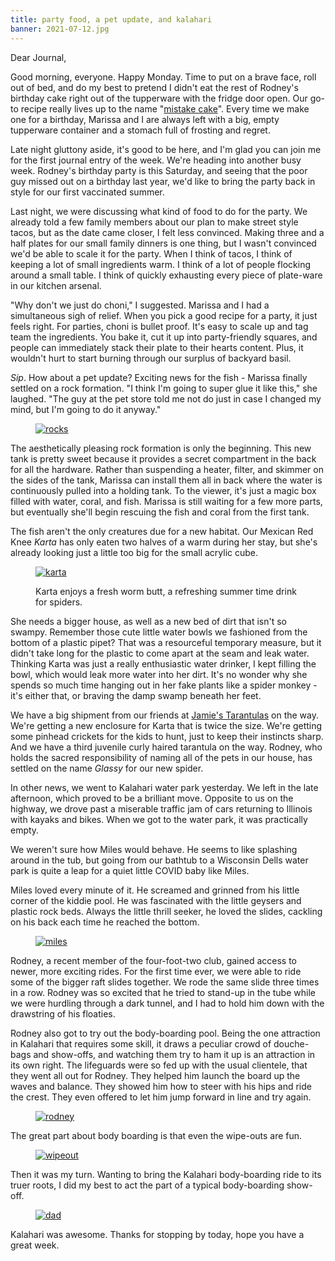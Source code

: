 ```yaml
---
title: party food, a pet update, and kalahari
banner: 2021-07-12.jpg
---
```


Dear Journal,

Good morning, everyone.  Happy Monday.  Time to put on a brave face,
roll out of bed, and do my best to pretend I didn't eat the rest of
Rodney's birthday cake right out of the tupperware with the fridge
door open.  Our go-to recipe really lives up to the name "[mistake
cake]".  Every time we make one for a birthday, Marissa and I are
always left with a big, empty tupperware container and a stomach full
of frosting and regret.

[mistake cake]: https://cookbook.reckerfamily.com/mistake-cake.html

Late night gluttony aside, it's good to be here, and I'm glad you can
join me for the first journal entry of the week.  We're heading into
another busy week.  Rodney's birthday party is this Saturday, and
seeing that the poor guy missed out on a birthday last year, we'd like
to bring the party back in style for our first vaccinated summer.

Last night, we were discussing what kind of food to do for the party.
We already told a few family members about our plan to make street
style tacos, but as the date came closer, I felt less convinced.
Making three and a half plates for our small family dinners is one
thing, but I wasn't convinced we'd be able to scale it for the party.
When I think of tacos, I think of keeping a lot of small ingredients
warm.  I think of a lot of people flocking around a small table.  I
think of quickly exhausting every piece of plate-ware in our kitchen
arsenal.

"Why don't we just do choni," I suggested.  Marissa and I had a
simultaneous sigh of relief.  When you pick a good recipe for a party,
it just feels right.  For parties, choni is bullet proof.  It's easy
to scale up and tag team the ingredients.  You bake it, cut it up into
party-friendly squares, and people can immediately stack their plate
to their hearts content.  Plus, it wouldn't hurt to start burning
through our surplus of backyard basil.

_Sip_.  How about a pet update?  Exciting news for the fish - Marissa
finally settled on a rock formation.  "I think I'm going to super glue
it like this," she laughed.  "The guy at the pet store told me not do
just in case I changed my mind, but I'm going to do it anyway."

<figure>
  <a href="/images/2021-07-12-rocks.jpg">
    <img alt="rocks" src="/images/2021-07-12-rocks.jpg"/>
  </a>
</figure>

The aesthetically pleasing rock formation is only the beginning.  This
new tank is pretty sweet because it provides a secret compartment in
the back for all the hardware.  Rather than suspending a heater,
filter, and skimmer on the sides of the tank, Marissa can install them
all in back where the water is continuously pulled into a holding
tank.  To the viewer, it's just a magic box filled with water, coral,
and fish.  Marissa is still waiting for a few more parts, but
eventually she'll begin rescuing the fish and coral from the first
tank.

The fish aren't the only creatures due for a new habitat.  Our Mexican
Red Knee _Karta_ has only eaten two halves of a warm during her stay,
but she's already looking just a little too big for the small acrylic
cube.

<figure>
  <a href="/images/2021-07-12-karta.jpg">
    <img alt="karta" src="/images/2021-07-12-karta.jpg"/>
  </a>
  <figcaption><p>Karta enjoys a fresh worm butt, a refreshing summer
  time drink for spiders.</p></figcaption>
</figure>

She needs a bigger house, as well as a new bed of dirt that isn't so
swampy.  Remember those cute little water bowls we fashioned from the
bottom of a plastic pipet?  That was a resourceful temporary measure,
but it didn't take long for the plastic to come apart at the seam and
leak water.  Thinking Karta was just a really enthusiastic water
drinker, I kept filling the bowl, which would leak more water into her
dirt.  It's no wonder why she spends so much time hanging out in her
fake plants like a spider monkey - it's either that, or braving the
damp swamp beneath her feet.

We have a big shipment from our friends at [Jamie's Tarantulas] on the
way.  We're getting a new enclosure for Karta that is twice the size.
We're getting some pinhead crickets for the kids to hunt, just to keep
their instincts sharp.  And we have a third juvenile curly haired
tarantula on the way.  Rodney, who holds the sacred responsibility of
naming all of the pets in our house, has settled on the name _Glassy_
for our new spider.

[Jamie's Tarantulas]: https://www.jamiestarantulas.com/

In other news, we went to Kalahari water park yesterday.  We left in
the late afternoon, which proved to be a brilliant move.  Opposite to
us on the highway, we drove past a miserable traffic jam of cars
returning to Illinois with kayaks and bikes.  When we got to the water
park, it was practically empty.

We weren't sure how Miles would behave.  He seems to like splashing
around in the tub, but going from our bathtub to a Wisconsin Dells
water park is quite a leap for a quiet little COVID baby like Miles.

Miles loved every minute of it.  He screamed and grinned from his
little corner of the kiddie pool.  He was fascinated with the little
geysers and plastic rock beds.  Always the little thrill seeker, he
loved the slides, cackling on his back each time he reached the
bottom.

<figure>
  <a href="/images/2021-07-12-miles.jpg">
    <img alt="miles" src="/images/2021-07-12-miles.jpg"/>
  </a>
</figure>

Rodney, a recent member of the four-foot-two club, gained access to
newer, more exciting rides.  For the first time ever, we were able to
ride some of the bigger raft slides together.  We rode the same slide
three times in a row.  Rodney was so excited that he tried to stand-up
in the tube while we were hurdling through a dark tunnel, and I had to
hold him down with the drawstring of his floaties.

Rodney also got to try out the body-boarding pool.  Being the one
attraction in Kalahari that requires some skill, it draws a peculiar
crowd of douche-bags and show-offs, and watching them try to ham it up
is an attraction in its own right.  The lifeguards were so fed up with
the usual clientele, that they went all out for Rodney.  They helped
him launch the board up the waves and balance.  They showed him how to
steer with his hips and ride the crest.  They even offered to let him
jump forward in line and try again.

<figure>
  <a href="/images/2021-07-12-rodney.jpg">
    <img alt="rodney" src="/images/2021-07-12-rodney.jpg"/>
  </a>
</figure>

The great part about body boarding is that even the wipe-outs are fun.

<figure>
  <a href="/images/2021-07-12-wipeout.jpg">
    <img alt="wipeout" src="/images/2021-07-12-wipeout.jpg"/>
  </a>
</figure>

Then it was my turn.  Wanting to bring the Kalahari body-boarding ride
to its truer roots, I did my best to act the part of a typical
body-boarding show-off.

<figure>
  <a href="/images/2021-07-12-dad.jpg">
    <img alt="dad" src="/images/2021-07-12-dad.jpg"/>
  </a>
</figure>

Kalahari was awesome.  Thanks for stopping by today, hope you have a
great week.
